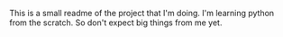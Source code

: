 This is a small readme of the project that I'm doing.
I'm learning python from the scratch. So don't expect big things from me yet.
